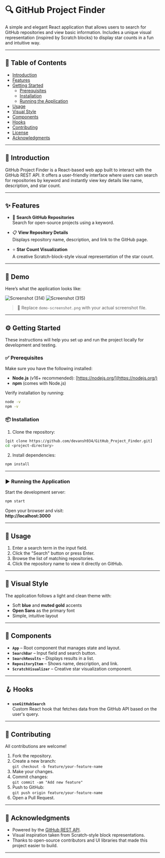 
# 🔍 GitHub Project Finder

A simple and elegant React application that allows users to search for GitHub repositories and view basic information. Includes a unique visual representation (inspired by Scratch blocks) to display star counts in a fun and intuitive way.

---

## 📑 Table of Contents

- [Introduction](#introduction)
- [Features](#features)
- [Getting Started](#getting-started)
  - [Prerequisites](#prerequisites)
  - [Installation](#installation)
  - [Running the Application](#running-the-application)
- [Usage](#usage)
- [Visual Style](#visual-style)
- [Components](#components)
- [Hooks](#hooks)
- [Contributing](#contributing)
- [License](#license)
- [Acknowledgments](#acknowledgments)

---

## 🧭 Introduction

GitHub Project Finder is a React-based web app built to interact with the GitHub REST API. It offers a user-friendly interface where users can search for repositories by keyword and instantly view key details like name, description, and star count.

---

## ✨ Features

- 🔎 **Search GitHub Repositories**  
  Search for open-source projects using a keyword.

- 📋 **View Repository Details**  
  Displays repository name, description, and link to the GitHub page.

- ⭐ **Star Count Visualization**  
  A creative Scratch-block-style visual representation of the star count.

---

## 📸 Demo

Here’s what the application looks like:


![Screenshot (314)](https://github.com/user-attachments/assets/b8b8fa3e-17e6-4b6a-96b0-da004e465db0)
![Screenshot (315)](https://github.com/user-attachments/assets/3d4d8ac0-6bbe-418e-b2b4-2515ba002efd)

> 📌 Replace `demo-screenshot.png` with your actual screenshot file.

---

## ⚙️ Getting Started

These instructions will help you set up and run the project locally for development and testing.

### ✅ Prerequisites

Make sure you have the following installed:

- **Node.js** (v16+ recommended): [https://nodejs.org/](https://nodejs.org/)
- **npm** (comes with Node.js)

Verify installation by running:

```bash
node -v
npm -v
```

### 📦 Installation

1. Clone the repository:

```bash
[git clone https://github.com/devansh934/GitHub_Project_Finder.git]
cd <project-directory>
```

2. Install dependencies:

```bash
npm install
```

---

### ▶️ Running the Application

Start the development server:

```bash
npm start
```

Open your browser and visit:  
**http://localhost:3000**

---

## 🚀 Usage

1. Enter a search term in the input field.
2. Click the "Search" button or press Enter.
3. Browse the list of matching repositories.
4. Click the repository name to view it directly on GitHub.

---

## 🎨 Visual Style

The application follows a light and clean theme with:

- Soft **blue** and **muted gold** accents
- **Open Sans** as the primary font
- Simple, intuitive layout

---

## 🧩 Components

- **`App`** – Root component that manages state and layout.
- **`SearchBar`** – Input field and search button.
- **`SearchResults`** – Displays results in a list.
- **`RepositoryItem`** – Shows name, description, and link.
- **`ScratchVisualizer`** – Creative star visualization component.

---

## 🪝 Hooks

- **`useGitHubSearch`**  
  Custom React hook that fetches data from the GitHub API based on the user's query.

---

## 🤝 Contributing

All contributions are welcome!

1. Fork the repository.
2. Create a new branch:  
   `git checkout -b feature/your-feature-name`
3. Make your changes.
4. Commit changes:  
   `git commit -am "Add new feature"`
5. Push to GitHub:  
   `git push origin feature/your-feature-name`
6. Open a Pull Request.

---



## 🙏 Acknowledgments

- Powered by the [GitHub REST API](https://docs.github.com/en/rest).
- Visual inspiration taken from Scratch-style block representations.
- Thanks to open-source contributors and UI libraries that made this project easier to build.

---
